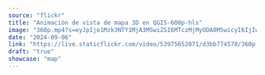 ```yaml
---
source: "flickr"
title: "Animación de vista de mapa 3D en QGIS-600p-hls"
image: "360p.mp4?s=eyJpIjo1Mzk3NTY1MjA3MSwiZSI6MTczMjMyODA0MSwicyI6IjIwYzZhNGUwNTFhMTc4YTkyM2VlOWFmOWU4ZjEyYTRkMWZhOGQ2ZWYiLCJ2IjoxfQ.mp4"
date: "2024-09-06"
link: "https://live.staticflickr.com/video/53975652071/d3bb774578/360p.mp4?s=eyJpIjo1Mzk3NTY1MjA3MSwiZSI6MTczMjMyODA0MSwicyI6IjIwYzZhNGUwNTFhMTc4YTkyM2VlOWFmOWU4ZjEyYTRkMWZhOGQ2ZWYiLCJ2IjoxfQ"
draft: "true"
showcase: "map"
---
```

